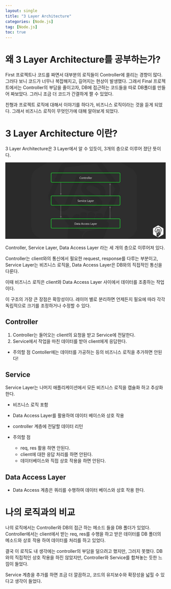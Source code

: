 ```yaml
---
layout: single
title: "3 Layer Architecture"
categories: [Node.js]
tag: [Node.js]
toc: true
---
```


# 왜 3 Layer Architecture를 공부하는가?

First 프로젝트나 코드를 짜면서 대부분의 로직들이 Controller에 쏠리는 경향이 많다. 그러다 보니 코드가 너무나 복잡해지고, 길어지는 현상이 발생했다. 그래서 Final 프로젝트에서는 Controller의 부담을 줄이고자, DB에 접근하는 코드들을 따로 DB폴더를 만들어 짜보았다. 그러니 조금 더 코드가 간결하게 짤 수 있었다.

친형과 프로젝트 로직에 대해서 이야기를 하다가, 비즈니스 로직이라는 것을 듣게 되었다. 그래서 비즈니스 로직이 무엇인가에 대해 알아보게 되었다.

# 3 Layer Architecture 이란?

3 Layer Architecture은 3 Layer에서 알 수 있듯이, 3개의 층으로 이루어 졌단 뜻이다.

 <img src="/assets/images/3Layer.jpeg">

Controller, Service Layer, Data Access Layer 라는 세 개의 층으로 이루어져 있다.

Controller는 client와의 통신에서 필요한 request, response를 다루는 부분이고, Service Layer는 비즈니스 로직을, Data Access Layer은 DB와의 직접적인 통신을 다룬다.

이때 비즈니스 로직은 client와 Data Access Layer 사이에서 데이터를 조종하는 작업이다.

이 구조의 가장 큰 장점은 확장성이다. 레이어 별로 분리하면 언제든지 필요에 따라 각각 독립적으로 크기를 조정하거나 수정할 수 있다.

## Controller

1. Controller는 들어오는 client의 요청을 받고 Service에
   전달한다.
2. Service에서 작업을 마친 데이터를 받아 client에게 응답한다.

- 주의할 점
  Contoller에는 데이터를 가공하는 등의 비즈니스 로직을 추가하면 안된다!

## Service

Service Layer는 나머지 애플리케이션에서 모든 비즈니스 로직을 캡슐화 하고 추상화 한다.

- 비즈니스 로직 포함
- Data Access Layer를 활용하여 데이터 베이스와 상호 작용
- controller 계층에 전달할 데이터 리턴

- 주의할 점
  - req, res 활용 하면 안된다.
  - client에 대한 응답 처리를 하면 안된다.
  - 데이터베이스와 직접 상호 작용을 하면 안된다.

## Data Access Layer

- Data Access 계층은 쿼리를 수행하여 데이터 베이스와 상호 작용 한다.

# 나의 로직과의 비교

나의 로직에서는 Controller와 DB의 접근 하는 메소드 들을 DB 폴더가 있었다. Controller에서는 client에서 받는 req, res를 수행을 하고 받은 데이터를 DB 폴더의 메소드와 상호 작용 하여 데이터를 처리를 하고 있었다.

결국 이 로직도 내 생각에는 controller의 부담을 덜으려고 했지만, 그러지 못했다. DB와의 직접적인 상호 작용을 하진 않았지만, Controller와 Service를 합쳐놓는 듯한 느낌이 들었다.

Service 계층을 추가를 하면 조금 더 깔끔하고, 코드의 유지보수와 확장성을 넓힐 수 있다고 생각이 들었다.
